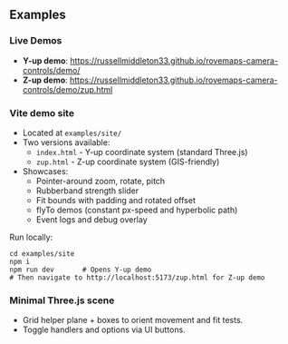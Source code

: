 ## Examples

### Live Demos
- **Y-up demo**: https://russellmiddleton33.github.io/rovemaps-camera-controls/demo/
- **Z-up demo**: https://russellmiddleton33.github.io/rovemaps-camera-controls/demo/zup.html

### Vite demo site
- Located at `examples/site/`
- Two versions available:
  - `index.html` - Y-up coordinate system (standard Three.js)
  - `zup.html` - Z-up coordinate system (GIS-friendly)
- Showcases:
  - Pointer-around zoom, rotate, pitch
  - Rubberband strength slider
  - Fit bounds with padding and rotated offset
  - flyTo demos (constant px-speed and hyperbolic path)
  - Event logs and debug overlay

Run locally:
```
cd examples/site
npm i
npm run dev       # Opens Y-up demo
# Then navigate to http://localhost:5173/zup.html for Z-up demo
```

### Minimal Three.js scene
- Grid helper plane + boxes to orient movement and fit tests.
- Toggle handlers and options via UI buttons.

